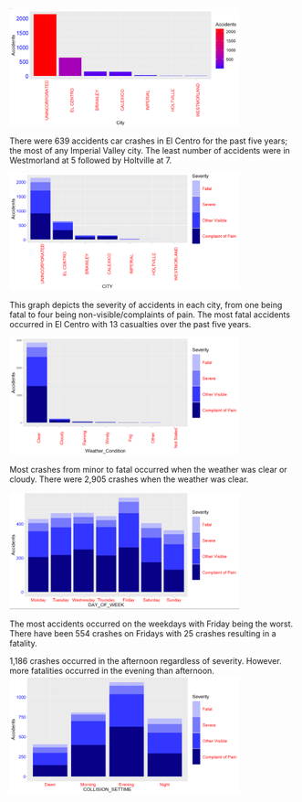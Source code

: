 
<img height="10%" width="80%" alt="hdma" src="https://raw.githubusercontent.com/BigDataForSanDiego/team250/main/Images/Accidents_in_Cities.png">

There were 639 accidents car crashes in El Centro for the past five years; the most of any Imperial Valley city. The least number of accidents were in Westmorland at 5 followed by Holtville at 7.


<img height="10%" width="80%" alt="hdma" src="https://raw.githubusercontent.com/BigDataForSanDiego/team250/main/Images/Accidents_by_CIty_with_Severity.png">

This graph depicts the severity of accidents in each city, from one being fatal to four being non-visible/complaints of pain. The most fatal accidents occurred in El Centro with 13 casualties over the past five years.


<img height="10%" width="80%" alt="hdma" src="https://raw.githubusercontent.com/BigDataForSanDiego/team250/main/Images/Accidents_by_Weather_Condition_with_Severity.png">

Most crashes from minor to fatal occurred when the weather was clear or cloudy. There were 2,905 crashes when the weather was clear.


<img height="10%" width="80%" alt="hdma" src="https://raw.githubusercontent.com/BigDataForSanDiego/team250/main/Images/Accidents_by_Day_of_Week_with_Severity.png">


The most accidents occurred on the weekdays with Friday being the worst. There have been 554 crashes on Fridays with 25 crashes resulting in a fatality.


1,186 crashes occurred in the afternoon regardless of severity. However. more fatalities occurred in the evening than afternoon.
<img height="10%" width="80%" alt="hdma" src="https://raw.githubusercontent.com/BigDataForSanDiego/team250/main/Images/Accidents_by_Time_with_Severity.png">
